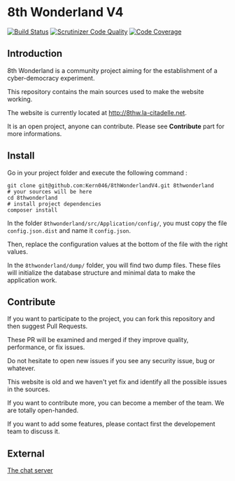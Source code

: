 8th Wonderland V4
=========

[![Build Status](https://travis-ci.org/8thWonderland/8thWonderland.svg?branch=master)](https://travis-ci.org/8thWonderland/8thWonderland)
[![Scrutinizer Code Quality](https://scrutinizer-ci.com/g/8thWonderland/8thWonderland/badges/quality-score.png?b=master)](https://scrutinizer-ci.com/g/8thWonderland/8thWonderland/?branch=master)
[![Code Coverage](https://scrutinizer-ci.com/g/8thWonderland/8thWonderland/badges/coverage.png?b=master)](https://scrutinizer-ci.com/g/8thWonderland/8thWonderland/?branch=master)

Introduction
------------

8th Wonderland is a community project aiming for the establishment of a cyber-democracy experiment.

This repository contains the main sources used to make the website working.

The website is currently located at http://8thw.la-citadelle.net.

It is an open project, anyone can contribute. Please see **Contribute** part for more informations.

Install
-------

Go in your project folder and execute the following command :

```shell
git clone git@github.com:Kern046/8thWonderlandV4.git 8thwonderland
# your sources will be here
cd 8thwonderland
# install project dependencies
composer install
```

In the folder ``8thwonderland/src/Application/config/``, you must copy the file ``config.json.dist`` and name it ``config.json``.

Then, replace the configuration values at the bottom of the file with the right values.

In the ``8thwonderland/dump/`` folder, you will find two dump files. These files will initialize the database structure and minimal data to make the application work.

Contribute
----------

If you want to participate to the project, you can fork this repository and then suggest Pull Requests.

These PR will be examined and merged if they improve quality, performance, or fix issues.

Do not hesitate to open new issues if you see any security issue, bug or whatever.

This website is old and we haven't yet fix and identify all the possible issues in the sources.

If you want to contribute more, you can become a member of the team. We are totally open-handed.

If you want to add some features, please contact first the developement team to discuss it.

External
--------
[The chat server](https://github.com/CitadelTechnologies/CT-Chat)
